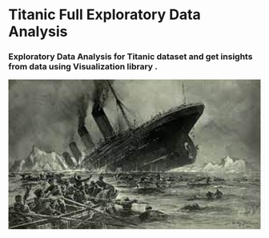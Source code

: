 # Titanic Full Exploratory Data Analysis
### Exploratory Data Analysis for Titanic dataset and get insights from data using Visualization library .
<div style="width:100%;text-align: center; background-color:#6B1376;"> <img align=middle src="https://github.com/Abdulrahmankhaled11/Titanic-Full-Exploratory-Data-Analysis/blob/main/titanic.jpeg" width="700px" height="300px">
